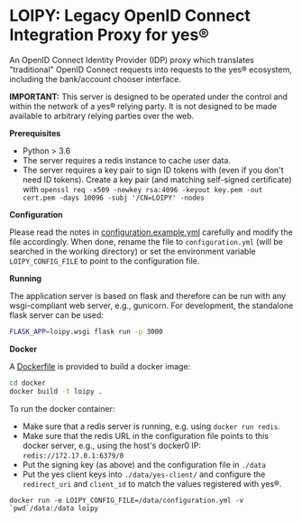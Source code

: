 # LOIPY: Legacy OpenID Connect Integration Proxy for yes®

An OpenID Connect Identity Provider (IDP) proxy which translates "traditional" OpenID Connect requests into requests to the yes® ecosystem, including the bank/account chooser interface.

**IMPORTANT:** This server is designed to be operated under the control and within the network of a yes® relying party. It is not designed to be made available to arbitrary relying parties over the web. 


**Prerequisites**
 - Python > 3.6
 - The server requires a redis instance to cache user data.
 - The server requires a key pair to sign ID tokens with (even if you don't need ID tokens). Create a key pair (and matching self-signed certificate) with `openssl req -x509 -newkey rsa:4096 -keyout key.pem -out cert.pem -days 10096 -subj '/CN=LOIPY' -nodes`

**Configuration**

Please read the notes in [configuration.example.yml](./configuration.example.yml) carefully and modify the file accordingly. When done, rename the file to `configuration.yml` (will be searched in the working directory) or set the environment variable `LOIPY_CONFIG_FILE` to point to the configuration file.

**Running**

The application server is based on flask and therefore can be run with any wsgi-compliant web server, e.g., gunicorn. For development, the standalone flask server can be used:
```bash
FLASK_APP=loipy.wsgi flask run -p 3000
```

**Docker**

A [Dockerfile](./docker/Dockerfile) is provided to build a docker image:
```bash
cd docker
docker build -t loipy .
```
To run the docker container:
 - Make sure that a redis server is running, e.g. using `docker run redis`.
 - Make sure that the redis URL in the configuration file points to this 
   docker server, e.g., using the host's docker0 IP: `redis://172.17.0.1:6379/0`
 - Put the signing key (as above) and the configuration file in `./data`
 - Put the yes client keys into `./data/yes-client/` and configure the `redirect_uri` and `client_id` to match the values registered with yes®.
```
docker run -e LOIPY_CONFIG_FILE=/data/configuration.yml -v `pwd`/data:/data loipy
```
